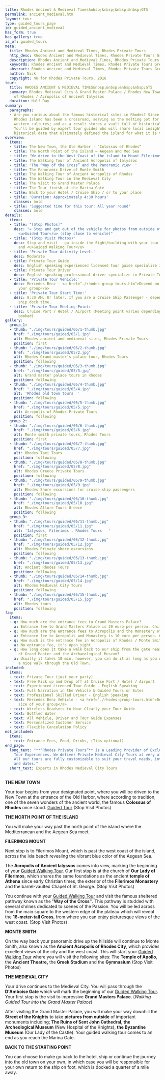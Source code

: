 ```yaml
---
title: Rhodes Ancient & Medieval Times&nbsp;&nbsp;&nbsp;&nbsp;GT5
permalink: ancient_medieval.htm
layout: tour
type: guided_tours_page
id: guided_ancient_medieval
has_form: true
has_gallery: true
is_of: guided_tours
meta:
  title: Rhodes Ancient and Medieval Times, Rhodes Private Tours
  http_desc: Rhodes Ancient and Medieval Times, Rhodes Private Tours Greece
  description: Rhodes Ancient and Medieval Times, Rhodes Private Tours Greece
  keywords: Rhodes Ancient and Medieval Times, Rhodes Private Tours Greece
  abstract: Rhodes Ancient and Medieval Times, Rhodes Private Tours Greece
  author: Nick
  copyright: NK for Rhodes Private Tours, 2018
tour:
  title: RHODES ANCIENT & MEDIEVAL TIMES&nbsp;&nbsp;&nbsp;&nbsp;GT5
  summary: Rhodes Medieval City & Grand Master Palace / Rhodes New Town / Acropolis
    of Rhodes / Acropolis of Ancient Ialyssos
  duration: Half Day
summary:
  paragraphs:
  - Are you curious about the famous historical sites in Rhodes? Since antiquity,
    Rhodes Island has been a crossroad, serving as the melting pot for eastern and
    western cultures; and as a result stores a vault full of historical knowledge.
    You’ll be guided by expert tour guides who will share local insights, facts, and
    historical data that ultimately defined the island for what it is today.
overview:
  items:
  - title: The New Town, the Old Harbor - “Colossus of Rhodes”
  - title: The North Point of the Island – Aegean and Med Sea
  - title: 'We drive to the West Coast of the island to Mount Filerimos '
  - title: The Walking Tour of Ancient Acropolis of Ialyssos
  - title: 'The “Way of the Cross” and the Panoramic View  '
  - title: The Panoramic Drive of Monte Smith
  - title: The Walking Tour of Ancient Acropolis of Rhodes
  - title: The Walking Tour in the Medieval City
  - title: The Visit to Grand Master Palace
  - title: The Tour finish at the Marina Gate
  - title: Back to your Hotel / Cruise Ship / or to your place
  - title: 'Duration: Approximately 4:30 hours'
    classes: bold
  - title: 'Suggested time for this tour: All year round'
    classes: bold
details:
  items:
  - title: "(Stop Photos)"
    desc: "= Stop and get out of the vehicle for photos from outside of the Sight/Building
      <u>Guided Tour</u> (stay close to vehicle)"
  - title: "(Stop Visit Photos)"
    desc: Stop and visit - go inside the Sight/building with your tour guide for photos
      and <u>Guided Walking Tour</u>
  - title: 'Private Tour Activity Level:'
    desc: Moderate
  - title: Private Tour Guide
    desc: English speaking experienced licensed tour guide specialize in Private Tours
  - title: Private Tour Driver
    desc: English speaking professional driver specialize in Private Tours
  - title: 'Private Tour Vehicle:'
    desc: Mercedes Benz - <a href="./rhodes-group-tours.htm">Depend on the size of
      your group</a>
  - title: 'Private Tour Start Time:'
    desc: 8:30 AM. Or later. If you are a Cruise Ship Passenger - depend on your cruise
      ship dock time.
  - title: 'Private Tour Meeting Point:'
    desc: Cruise Port / Hotel / Airport (Meeting point varies depending on option
      booked)
gallery:
  group_1:
  - thumb: "./img/tours/guided/05/1-thumb.jpg"
    href: "./img/tours/guided/05/1.jpg"
    alt: Rhodes ancient and mediaeval sites, Rhodes Private Tours
    position: first
  - thumb: "./img/tours/guided/05/2-thumb.jpg"
    href: "./img/tours/guided/05/2.jpg"
    alt: Rhodes Grand master’s palace tour, Rhodes Tours
    position: following
  - thumb: "./img/tours/guided/05/3-thumb.jpg"
    href: "./img/tours/guided/05/3.jpg"
    alt: Grand master palace tours in Rhodes
    position: following
  - thumb: "./img/tours/guided/05/4-thumb.jpg"
    href: "./img/tours/guided/05/4.jpg"
    alt: 'Rhodes old town tours  '
    position: following
  - thumb: "./img/tours/guided/05/5-thumb.jpg"
    href: "./img/tours/guided/05/5.jpg"
    alt: Acropolis of Rhodes Private Tours
    position: following
  group_2:
  - thumb: "./img/tours/guided/05/6-thumb.jpg"
    href: "./img/tours/guided/05/6.jpg"
    alt: Monte smith private tours, Rhodes Tours
    position: first
  - thumb: "./img/tours/guided/05/7-thumb.jpg"
    href: "./img/tours/guided/05/7.jpg"
    alt: Rhodes Taxi Tours
    position: following
  - thumb: "./img/tours/guided/05/8-thumb.jpg"
    href: "./img/tours/guided/05/8.jpg"
    alt: Rhodes Greece Private Tours
    position: following
  - thumb: "./img/tours/guided/05/9-thumb.jpg"
    href: "./img/tours/guided/05/9.jpg"
    alt: Rhodes Shore excursions for cruise ship passengers
    position: following
  - thumb: "./img/tours/guided/05/10-thumb.jpg"
    href: "./img/tours/guided/05/10.jpg"
    alt: Rhodes Allure Tours Greece
    position: following
  group_3:
  - thumb: "./img/tours/guided/05/11-thumb.jpg"
    href: "./img/tours/guided/05/11.jpg"
    alt: 'Ialyssos, Filerimos , Rhodes Tours   '
    position: first
  - thumb: "./img/tours/guided/05/12-thumb.jpg"
    href: "./img/tours/guided/05/12.jpg"
    alt: Rhodes Private shore excursions
    position: following
  - thumb: "./img/tours/guided/05/13-thumb.jpg"
    href: "./img/tours/guided/05/13.jpg"
    alt: Ancient Rhodes Tours
    position: following
  - thumb: "./img/tours/guided/05/14-thumb.jpg"
    href: "./img/tours/guided/05/14.jpg"
    alt: Rhodes Medieval City Tours
    position: following
  - thumb: "./img/tours/guided/05/15-thumb.jpg"
    href: "./img/tours/guided/05/15.jpg"
    alt: Rhodes tours
    position: following
faq:
  items:
  - q: How much are the entrance fees to Grand Masters Palace?
    a: Entrance fee to Grand Masters Palace is 20 euro per person. Children under 18 years old free.
  - q: How much are the entrance fees to Acropolis and the Monastery of Filerimos?
    a: Entrance fee to Acropolis and Monastery is 10 euro per person. Children under 18 years old free.
  - q: How much is the entrance fee in Acropolis of Rhodes / Monte Smith?
    a: No entrance fee, it's open sight
  - q: How long does it take a walk back to our ship from the gate near the Palace
      of Grand Master and the Archaeological Museum?
    a: Usually it takes 10 min, however, you can do it as long as you wish, enjoying
      a nice walk through the Old Town.
included:
  items:
  - text: Private Tour (just your party)
  - text: Free Pick up and Drop off at Cruise Port / Hotel / Airport
  - text: Experienced Licensed Tour Guide - English Speaking
  - text: Full Narration in the Vehicle & Guided Tours on Sites
  - text: Professional Skilled Driver - English Speaking
  - text: Mercedes Benz Vehicle - <a href="./rhodes-group-tours.htm">Depend on the
      size of your group</a>
  - text: Wireless Headsets to Hear Clearly your Tour Guide
  - text: Bottled Water
  - text: All Vehicle, Driver and Tour Guide Expenses
  - text: Personalized Customer Service
  - text: Flexible Cancelation Policy
not_included:
  items:
  - text: Entrance Fees, Food, Drinks, (Tips optional)
end_page:
  long_text: "**“Rhodes Private Tours”** is a Leading Provider of Exclusive and Personalized
    Tour Experiences. We deliver Private Medieval City Tours at very affordable rates.
    All our tours are fully customizable to suit your travel needs, interests, schedules,
    and dates."
  short_text: Experts in Rhodes Medieval City Tours
---
```


**THE NEW TOWN**

Your tour begins from your designated point, where you will be driven to the New Town at the entrance of the Old Harbor, where according to tradition, one of the seven wonders of the ancient world, the famous **Colossus of Rhodes** once stood. <u>Guided Tour</u> (Stop Visit Photos)

**THE NORTH POINT OF THE ISLAND**

You will make your way past the north point of the island where the Mediterranean and the Aegean Sea meet.

**FILERIMOS MOUNT** 

Next stop is to Filerimos Mount, which is past the west coast of the island, across the Ixia beach revealing the vibrant blue color of the Aegean Sea.

The **Acropolis of Ancient Ialyssos** comes into view, marking the beginning of your <u>Guided Walking Tour</u>. Our first stop is at the church of **Our Lady of Filerimos**, which shares the same foundations as the ancient **temple of Athena** since early Christian times, the exterior of the **Filerimos Monastery** and the barrel-vaulted Chapel of St. George. (Stop Visit Photos)

You continue with your <u>Guided Walking Tour</u> and visit the famous sheltered pathway known as the "**Way of the Cross"**. This pathway is studded with several shrines dedicated to scenes of the Passion. You will be led across from the main square to the western edge of the plateau which will reveal the **16-meter-tall Cross**, from where you can enjoy picturesque views of the west coast. (Stop Visit Photos)

**MONTE SMITH** 

On the way back your panoramic drive up the hillside will continue to Monte Smith, also known as the **Ancient Acropolis of Rhodes City**, which provides excellent views of the city and the west coast. This will start your <u>Guided Walking Tour</u> where you will visit the following sites: The **Temple of Apollo**, the **Ancient Theatre,** the **Greek Stadium** and the **Gymnasium** (Stop Visit Photos)

**THE MEDIEVAL CITY**

Your drive continues to the Medieval City. You will pass through the **D'Amboise Gate** which will mark the beginning of our <u>Guided Walking Tour</u>. Your first stop is the visit to impressive **Grand Masters Palace**. (_Walking Guided Tour into the Grand Master Palace_)

After visiting the Grand Master Palace, you will make your way downhill the **Street of the Knights** to take **pictures from outside** of important monuments including; **The Ruins of Sent John Cathedral, the Archeological Museum** (New Hospital of the Knights), **the Byzantine Museum** (Our Lady of the Castle). Your guided walking tour comes to an end as you reach the Marina Gate.

**BACK TO THE STARTING POINT**

You can choose to make go back to the hotel, ship or continue the journey into the old town on your own, in which case you will be responsible for your own return to the ship on foot, which is docked a quarter of a mile away.